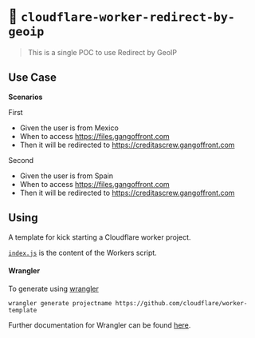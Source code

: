 # 👷 `cloudflare-worker-redirect-by-geoip`
> This is a single POC to use Redirect by GeoIP

## Use Case

**Scenarios**

First

- Given the user is from Mexico 
- When to access https://files.gangoffront.com 
- Then it will be redirected to https://creditascrew.gangoffront.com 

Second

- Given the user is from Spain 
- When to access https://files.gangoffront.com 
- Then it will be redirected to https://creditascrew.gangoffront.com 

## Using

A template for kick starting a Cloudflare worker project.

[`index.js`](https://github.com/cloudflare/worker-template/blob/master/index.js) is the content of the Workers script.

#### Wrangler

To generate using [wrangler](https://github.com/cloudflare/wrangler)

```
wrangler generate projectname https://github.com/cloudflare/worker-template
```

Further documentation for Wrangler can be found [here](https://developers.cloudflare.com/workers/tooling/wrangler).
